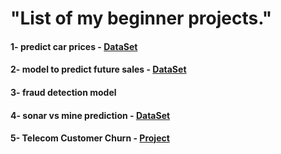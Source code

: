 # "List of my beginner projects."

#### 1- predict car prices - [DataSet](https://github.com/Xmen3em/Projects/blob/main/sales.csv)

#### 2- model to predict future sales - [DataSet](https://github.com/Xmen3em/Projects/blob/main/sales.csv)

#### 3- fraud detection model

#### 4- sonar vs mine prediction - [DataSet](https://github.com/Xmen3em/Projects/blob/main/Copy%20of%20sonar%20data.csv)

#### 5- Telecom Customer Churn - [Project](https://github.com/Xmen3em/Projects/tree/main/Telecom%20Churn%20Prediction)

